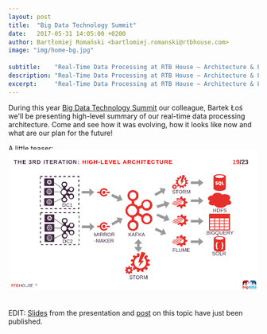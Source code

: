 ```yaml
---
layout: post
title:  "Big Data Technology Summit"
date:   2017-05-31 14:05:00 +0200
author: Bartłomiej Romański <bartlomiej.romanski@rtbhouse.com>
image: "img/home-bg.jpg"

subtitle:    "Real-Time Data Processing at RTB House – Architecture & Lessons Learned"
description: "Real-Time Data Processing at RTB House – Architecture & Lessons Learned"
excerpt:     "Real-Time Data Processing at RTB House – Architecture & Lessons Learned"
---
```


During this year <a href="http://bigdatatechwarsaw.eu/agenda-2017/">Big Data Technology Summit</a> our colleague, Bartek Łoś we'll be presenting high-level summary of our real-time data processing architecture. Come and see how it was evolving, how it looks like now and what are our plan for the future!

A little teaser:

<img src="/img/bigdatatech.png" style="position: relative; top:-20px;">

EDIT: <a href="/files/bigdatatech.pdf">Slides</a> from the presentation and <a href="/2017/06/15/data-flow/">post</a> on this topic have just been published.


